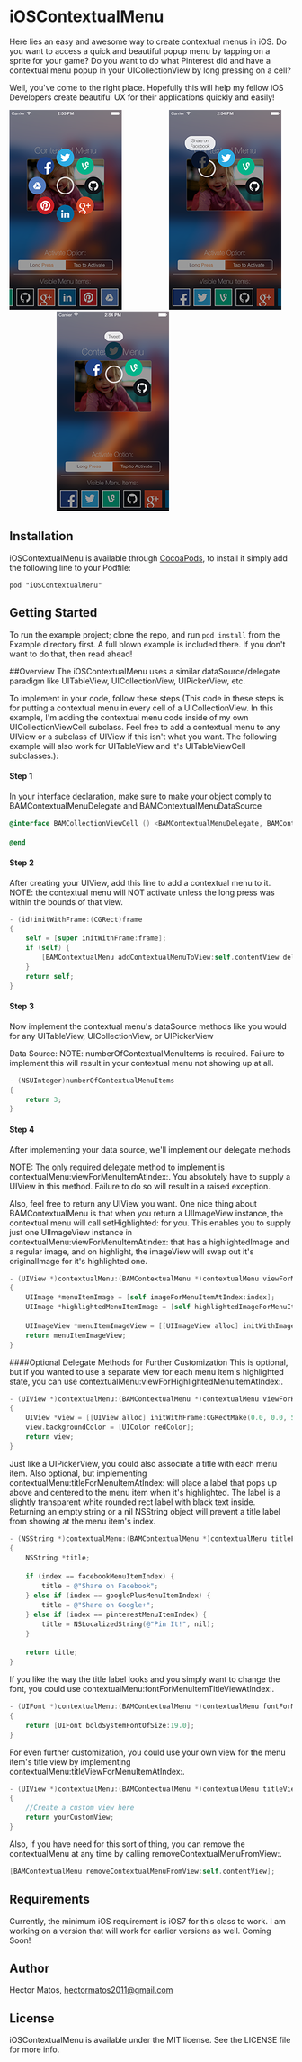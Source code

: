# iOSContextualMenu
Here lies an easy and awesome way to create contextual menus in iOS. Do you want to access a quick and beautiful popup menu by tapping on a sprite for your game? Do you want to do what Pinterest did and have a contextual menu popup in your UICollectionView by long pressing on a cell?

Well, you've come to the right place. Hopefully this will help my fellow iOS Developers create beautiful UX for their applications quickly and easily!

![Alt text](/Assets/fullCircle.png)&emsp;&emsp;&emsp;&emsp;&emsp;&emsp;![Alt text](/Assets/facebookHighlight.png)&emsp;&emsp;&emsp;&emsp;&emsp;&emsp;![Alt text](/Assets/twitterHighlight.png)

## Installation

iOSContextualMenu is available through [CocoaPods](http://cocoapods.org), to install
it simply add the following line to your Podfile:

    pod "iOSContextualMenu"

## Getting Started
To run the example project; clone the repo, and run `pod install` from the Example directory first. A full blown example is included there. If you don't want to do that, then read ahead!

##Overview
The iOSContextualMenu uses a similar dataSource/delegate paradigm like UITableView, UICollectionView, UIPickerView, etc.

To implement in your code, follow these steps (This code in these steps is for putting a contextual menu in every cell of a UICollectionView. In this example, I'm adding the contextual menu code inside of my own UICollectionViewCell subclass. Feel free to add a contextual menu to any UIView or a subclass of UIView if this isn't what you want. The following example will also work for UITableView and it's UITableViewCell subclasses.): 

#### Step 1
In your interface declaration, make sure to make your object comply to BAMContextualMenuDelegate and BAMContextualMenuDataSource

```objectivec
@interface BAMCollectionViewCell () <BAMContextualMenuDelegate, BAMContextualMenuDataSource>

@end
```

#### Step 2
After creating your UIView, add this line to add a contextual menu to it. NOTE: the contextual menu will NOT activate unless the long press was within the bounds of that view.
```objectivec
- (id)initWithFrame:(CGRect)frame
{
	self = [super initWithFrame:frame];
	if (self) {
		[BAMContextualMenu addContextualMenuToView:self.contentView delegate:self dataSource:self activateOption:kBAMContextualMenuActivateOption];
	}
	return self;
}
```

#### Step 3
Now implement the contextual menu's dataSource methods like you would for any UITableView, UICollectionView, or UIPickerView

Data Source:
NOTE: numberOfContextualMenuItems is required. Failure to implement this will result in your contextual menu not showing up at all.

```objectivec
- (NSUInteger)numberOfContextualMenuItems
{
	return 3;
}
```

#### Step 4
After implementing your data source, we'll implement our delegate methods

NOTE: The only required delegate method to implement is contextualMenu:viewForMenuItemAtIndex:. You absolutely have to supply a UIView in this method. Failure to do so will result in a raised exception.

Also, feel free to return any UIView you want. One nice thing about BAMContextualMenu is that when you return a UIImageView instance, the contextual menu will call setHighlighted: for you. This enables you to supply just one UIImageView instance in contextualMenu:viewForMenuItemAtIndex: that has a highlightedImage and a regular image, and on highlight, the imageView will swap out it's originalImage for it's highlighted one.

```objectivec
- (UIView *)contextualMenu:(BAMContextualMenu *)contextualMenu viewForMenuItemAtIndex:(NSUInteger)index
{
	UIImage *menuItemImage = [self imageForMenuItemAtIndex:index];
	UIImage *highlightedMenuItemImage = [self highlightedImageForMenuItemAtIndex:index];

	UIImageView *menuItemImageView = [[UIImageView alloc] initWithImage:menuItemImage highlightedImage:highlightedMenuItemImage];
	return menuItemImageView;
}
```

####Optional Delegate Methods for Further Customization
This is optional, but if you wanted to use a separate view for each menu item's highlighted state, you can use contextualMenu:viewForHighlightedMenuItemAtIndex:. 

```objectivec
- (UIView *)contextualMenu:(BAMContextualMenu *)contextualMenu viewForHighlightedMenuItemAtIndex:(NSUInteger)index
{
	UIView *view = [[UIView alloc] initWithFrame:CGRectMake(0.0, 0.0, 50.0, 50.0)];
	view.backgroundColor = [UIColor redColor];
	return view;
}
```

Just like a UIPickerView, you could also associate a title with each menu item. Also optional, but implementing contextualMenu:titleForMenuItemAtIndex: will place a label that pops up above and centered to the menu item when it's highlighted. The label is a slightly transparent white rounded rect label with black text inside. Returning an empty string or a nil NSString object will prevent a title label from showing at the menu item's index.

```objectivec
- (NSString *)contextualMenu:(BAMContextualMenu *)contextualMenu titleForMenuItemAtIndex:(NSUInteger)index
{
	NSString *title;

	if (index == facebookMenuItemIndex) {
		title = @"Share on Facebook";
	} else if (index == googlePlusMenuItemIndex) {
		title = @"Share on Google+";
	} else if (index == pinterestMenuItemIndex) {
		title = NSLocalizedString(@"Pin It!", nil);
	}

	return title;
}
```

If you like the way the title label looks and you simply want to change the font, you could use contextualMenu:fontForMenuItemTitleViewAtIndex:.

```objectivec
- (UIFont *)contextualMenu:(BAMContextualMenu *)contextualMenu fontForMenuItemTitleViewAtIndex:(NSUInteger)index
{
	return [UIFont boldSystemFontOfSize:19.0];
}
```

For even further customization, you could use your own view for the menu item's title view by implementing contextualMenu:titleViewForMenuItemAtIndex:.

```objectivec
- (UIView *)contextualMenu:(BAMContextualMenu *)contextualMenu titleViewForMenuItemAtIndex:(NSUInteger)index
{
	//Create a custom view here
	return yourCustomView;
}
```

Also, if you have need for this sort of thing, you can remove the contextualMenu at any time by calling removeContextualMenuFromView:.

```objectivec
[BAMContextualMenu removeContextualMenuFromView:self.contentView];
```

## Requirements

Currently, the minimum iOS requirement is iOS7 for this class to work. I am working on a version that will work for earlier versions as well. Coming Soon!

## Author

Hector Matos, hectormatos2011@gmail.com

## License

iOSContextualMenu is available under the MIT license. See the LICENSE file for more info.

